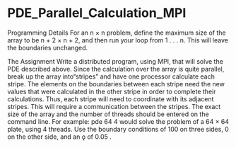 # PDE_Parallel_Calculation_MPI

Programming Details
For an n × n problem, define the maximum size of the array to be n + 2 × n + 2, and then run
your loop from 1 . . . n. This will leave the boundaries unchanged.

The Assignment
Write a distributed program, using MPI, that will solve the PDE described above. Since the
calculation over the array is quite parallel, break up the array into“stripes” and have one processor
calculate each stripe. The elements on the boundaries between each stripe need the new
values that were calculated in the other stripe in order to complete their calculations. Thus,
each stripe will need to coordinate with its adjacent stripes. This will require a communication
between the stripes.
The exact size of the array and the number of threads should be entered on the command line.
For example:
pde 64 4
would solve the problem of a 64 × 64 plate, using 4 threads.
Use the boundary conditions of 100 on three sides, 0 on the other side, and an ǫ of 0.05 .

